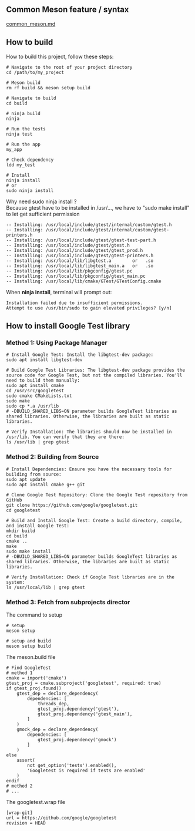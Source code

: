 ## Common Meson feature / syntax
[common_meson.md](common_meson.md)

## How to build

How to build this project, follow these steps:
```console
# Navigate to the root of your project directory
cd /path/to/my_project

# Meson build
rm rf build && meson setup build

# Navigate to build
cd build

# ninja build
ninja

# Run the tests
ninja test

# Run the app
my_app

# Check dependency
ldd my_test

# Install
ninja install
# or
sudo ninja install
```

Why need sudo ninja install ? \
Because gtest have to be installed in /usr/..., we have to "sudo make install" to let get sufficient permission
```console
-- Installing: /usr/local/include/gtest/internal/custom/gtest.h
-- Installing: /usr/local/include/gtest/internal/custom/gtest-printers.h
-- Installing: /usr/local/include/gtest/gtest-test-part.h
-- Installing: /usr/local/include/gtest/gtest.h
-- Installing: /usr/local/include/gtest/gtest_prod.h
-- Installing: /usr/local/include/gtest/gtest-printers.h
-- Installing: /usr/local/lib/libgtest.a        or   .so
-- Installing: /usr/local/lib/libgtest_main.a   or   .so
-- Installing: /usr/local/lib/pkgconfig/gtest.pc
-- Installing: /usr/local/lib/pkgconfig/gtest_main.pc
-- Installing: /usr/local/lib/cmake/GTest/GTestConfig.cmake
```

When **ninja install**, terminal will prompt out:
```console
Installation failed due to insufficient permissions.
Attempt to use /usr/bin/sudo to gain elevated privileges? [y/n]  
```

## How to install Google Test library

### Method 1: Using Package Manager
```console
# Install Google Test: Install the libgtest-dev package:
sudo apt install libgtest-dev

# Build Google Test Libraries: The libgtest-dev package provides the source code for Google Test, but not the compiled libraries. You'll need to build them manually:
sudo apt install cmake
cd /usr/src/googletest
sudo cmake CMakeLists.txt
sudo make
sudo cp *.a /usr/lib
# -DBUILD_SHARED_LIBS=ON parameter builds GoogleTest libraries as shared libraries. Otherwise, the libraries are built as static libraries.

# Verify Installation: The libraries should now be installed in /usr/lib. You can verify that they are there:
ls /usr/lib | grep gtest
```

### Method 2: Building from Source
```console
# Install Dependencies: Ensure you have the necessary tools for building from source:
sudo apt update
sudo apt install cmake g++ git

# Clone Google Test Repository: Clone the Google Test repository from GitHub
git clone https://github.com/google/googletest.git
cd googletest

# Build and Install Google Test: Create a build directory, compile, and install Google Test:
mkdir build
cd build
cmake ..
make
sudo make install
# -DBUILD_SHARED_LIBS=ON parameter builds GoogleTest libraries as shared libraries. Otherwise, the libraries are built as static libraries.

# Verify Installation: Check if Google Test libraries are in the system:
ls /usr/local/lib | grep gtest
```

### Method 3: Fetch from subprojects director
The command to setup
```console
# setup
meson setup

# setup and build
meson setup build
```
The meson.build file
```meson
# Find GoogleTest
# method 1
cmake = import('cmake')
gtest_proj = cmake.subproject('googletest', required: true)
if gtest_proj.found()
    gtest_dep = declare_dependency(
        dependencies: [
            threads_dep,
            gtest_proj.dependency('gtest'),
            gtest_proj.dependency('gtest_main'),
        ]
    )
    gmock_dep = declare_dependency(
        dependencies: [
            gtest_proj.dependency('gmock')
        ]
    )
else
    assert(
        not get_option('tests').enabled(),
        'Googletest is required if tests are enabled'
    )
endif
# method 2
# ...
```
The googletest.wrap file
```meson
[wrap-git]
url = https://github.com/google/googletest
revision = HEAD
```
